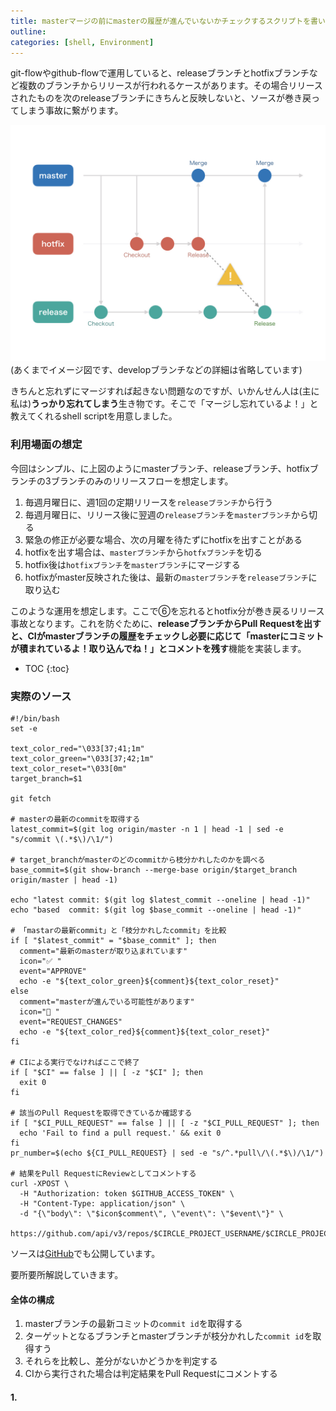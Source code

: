 ```yaml
---
title: masterマージの前にmasterの履歴が進んでいないかチェックするスクリプトを書いた
outline:
categories: [shell, Environment]
---
```


git-flowやgithub-flowで運用していると、releaseブランチとhotfixブランチなど複数のブランチからリリースが行われるケースがあります。その場合リリースされたものを次のreleaseブランチにきちんと反映しないと、ソースが巻き戻ってしまう事故に繋がります。

![flow図](/assets/2018-06-15-1-main.jpg)
(あくまでイメージ図です、developブランチなどの詳細は省略しています)

きちんと忘れずにマージすれば起きない問題なのですが、いかんせん人は(主に私は)**うっかり忘れてしまう**生き物です。そこで「マージし忘れているよ！」と教えてくれるshell scriptを用意しました。


### 利用場面の想定

今回はシンプル、に上図のようにmasterブランチ、releaseブランチ、hotfixブランチの3ブランチのみのリリースフローを想定します。

1. 毎週月曜日に、週1回の定期リリースを`releaseブランチ`から行う
2. 毎週月曜日に、リリース後に翌週の`releaseブランチ`を`masterブランチ`から切る
3. 緊急の修正が必要な場合、次の月曜を待たずにhotfixを出すことがある
4. hotfixを出す場合は、`masterブランチ`から`hotfxブランチ`を切る
5. hotfix後は`hotfixブランチ`を`masterブランチ`にマージする
6. hotfixがmaster反映された後は、最新の`masterブランチ`を`releaseブランチ`に取り込む

このような運用を想定します。ここで⑥を忘れるとhotfix分が巻き戻るリリース事故となります。これを防ぐために、**releaseブランチからPull Requestを出すと、CIがmasterブランチの履歴をチェックし必要に応じて「masterにコミットが積まれているよ！取り込んでね！」とコメントを残す**機能を実装します。

* TOC
{:toc}

### 実際のソース

```shell
#!/bin/bash
set -e

text_color_red="\033[37;41;1m"
text_color_green="\033[37;42;1m"
text_color_reset="\033[0m"
target_branch=$1

git fetch

# masterの最新のcommitを取得する
latest_commit=$(git log origin/master -n 1 | head -1 | sed -e "s/commit \(.*$\)/\1/")

# target_branchがmasterのどのcommitから枝分かれしたのかを調べる
base_commit=$(git show-branch --merge-base origin/$target_branch origin/master | head -1)

echo "latest commit: $(git log $latest_commit --oneline | head -1)"
echo "based  commit: $(git log $base_commit --oneline | head -1)"

# 「mastarの最新commit」と「枝分かれしたcommit」を比較
if [ "$latest_commit" = "$base_commit" ]; then
  comment="最新のmasterが取り込まれています"
  icon="✅ "
  event="APPROVE"
  echo -e "${text_color_green}${comment}${text_color_reset}"
else
  comment="masterが進んでいる可能性があります"
  icon="🚫 "
  event="REQUEST_CHANGES"
  echo -e "${text_color_red}${comment}${text_color_reset}"
fi

# CIによる実行でなければここで終了
if [ "$CI" == false ] || [ -z "$CI" ]; then
  exit 0
fi

# 該当のPull Requestを取得できているか確認する
if [ "$CI_PULL_REQUEST" == false ] || [ -z "$CI_PULL_REQUEST" ]; then
  echo 'Fail to find a pull request.' && exit 0
fi
pr_number=$(echo ${CI_PULL_REQUEST} | sed -e "s/^.*pull\/\(.*$\)/\1/")

# 結果をPull RequestにReviewとしてコメントする
curl -XPOST \
  -H "Authorization: token $GITHUB_ACCESS_TOKEN" \
  -H "Content-Type: application/json" \
  -d "{\"body\": \"$icon$comment\", \"event\": \"$event\"}" \
 https://github.com/api/v3/repos/$CIRCLE_PROJECT_USERNAME/$CIRCLE_PROJECT_REPONAME/pulls/$pr_number/reviews
```

ソースは[GitHub](https://github.com/aloerina01/check-master-history)でも公開しています。

要所要所解説していきます。

#### 全体の構成

1. masterブランチの最新コミットの`commit id`を取得する
2. ターゲットとなるブランチとmasterブランチが枝分かれした`commit id`を取得すう
3. それらを比較し、差分がないかどうかを判定する
4. CIから実行された場合は判定結果をPull Requestにコメントする

#### 1. 